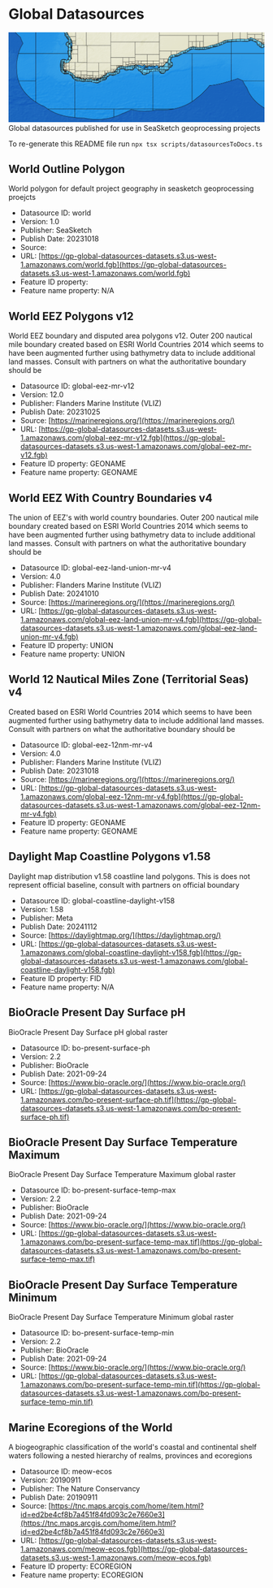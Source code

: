 
# Global Datasources

![cover image](./img/multi-layer-view.png)Global datasources published for use in SeaSketch geoprocessing projects


To re-generate this README file run `npx tsx scripts/datasourcesToDocs.ts`
## World Outline Polygon

World polygon for default project geography in seasketch geoprocessing proejcts

- Datasource ID: world
- Version: 1.0
- Publisher: SeaSketch
- Publish Date: 20231018
- Source: []()
- URL: [https://gp-global-datasources-datasets.s3.us-west-1.amazonaws.com/world.fgb](https://gp-global-datasources-datasets.s3.us-west-1.amazonaws.com/world.fgb)
- Feature ID property: 
- Feature name property: N/A

## World EEZ Polygons v12

World EEZ boundary and disputed area polygons v12. Outer 200 nautical mile boundary created based on ESRI World Countries 2014 which seems to have been augmented further using bathymetry data to include additional land masses.  Consult with partners on what the authoritative boundary should be

- Datasource ID: global-eez-mr-v12
- Version: 12.0
- Publisher: Flanders Marine Institute (VLIZ)
- Publish Date: 20231025
- Source: [https://marineregions.org/](https://marineregions.org/)
- URL: [https://gp-global-datasources-datasets.s3.us-west-1.amazonaws.com/global-eez-mr-v12.fgb](https://gp-global-datasources-datasets.s3.us-west-1.amazonaws.com/global-eez-mr-v12.fgb)
- Feature ID property: GEONAME
- Feature name property: GEONAME

## World EEZ With Country Boundaries v4

The union of EEZ's with world country boundaries. Outer 200 nautical mile boundary created based on ESRI World Countries 2014 which seems to have been augmented further using bathymetry data to include additional land masses.  Consult with partners on what the authoritative boundary should be

- Datasource ID: global-eez-land-union-mr-v4
- Version: 4.0
- Publisher: Flanders Marine Institute (VLIZ)
- Publish Date: 20241010
- Source: [https://marineregions.org/](https://marineregions.org/)
- URL: [https://gp-global-datasources-datasets.s3.us-west-1.amazonaws.com/global-eez-land-union-mr-v4.fgb](https://gp-global-datasources-datasets.s3.us-west-1.amazonaws.com/global-eez-land-union-mr-v4.fgb)
- Feature ID property: UNION
- Feature name property: UNION

## World 12 Nautical Miles Zone (Territorial Seas) v4

Created based on ESRI World Countries 2014 which seems to have been augmented further using bathymetry data to include additional land masses.  Consult with partners on what the authoritative boundary should be

- Datasource ID: global-eez-12nm-mr-v4
- Version: 4.0
- Publisher: Flanders Marine Institute (VLIZ)
- Publish Date: 20231018
- Source: [https://marineregions.org/](https://marineregions.org/)
- URL: [https://gp-global-datasources-datasets.s3.us-west-1.amazonaws.com/global-eez-12nm-mr-v4.fgb](https://gp-global-datasources-datasets.s3.us-west-1.amazonaws.com/global-eez-12nm-mr-v4.fgb)
- Feature ID property: GEONAME
- Feature name property: GEONAME

## Daylight Map Coastline Polygons v1.58

Daylight map distribution v1.58 coastline land polygons.  This is does not represent official baseline, consult with partners on official boundary

- Datasource ID: global-coastline-daylight-v158
- Version: 1.58
- Publisher: Meta
- Publish Date: 20241112
- Source: [https://daylightmap.org/](https://daylightmap.org/)
- URL: [https://gp-global-datasources-datasets.s3.us-west-1.amazonaws.com/global-coastline-daylight-v158.fgb](https://gp-global-datasources-datasets.s3.us-west-1.amazonaws.com/global-coastline-daylight-v158.fgb)
- Feature ID property: FID
- Feature name property: N/A

## BioOracle Present Day Surface pH

BioOracle Present Day Surface pH global raster

- Datasource ID: bo-present-surface-ph
- Version: 2.2
- Publisher: BioOracle
- Publish Date: 2021-09-24
- Source: [https://www.bio-oracle.org/](https://www.bio-oracle.org/)
- URL: [https://gp-global-datasources-datasets.s3.us-west-1.amazonaws.com/bo-present-surface-ph.tif](https://gp-global-datasources-datasets.s3.us-west-1.amazonaws.com/bo-present-surface-ph.tif)

## BioOracle Present Day Surface Temperature Maximum

BioOracle Present Day Surface Temperature Maximum global raster

- Datasource ID: bo-present-surface-temp-max
- Version: 2.2
- Publisher: BioOracle
- Publish Date: 2021-09-24
- Source: [https://www.bio-oracle.org/](https://www.bio-oracle.org/)
- URL: [https://gp-global-datasources-datasets.s3.us-west-1.amazonaws.com/bo-present-surface-temp-max.tif](https://gp-global-datasources-datasets.s3.us-west-1.amazonaws.com/bo-present-surface-temp-max.tif)

## BioOracle Present Day Surface Temperature Minimum

BioOracle Present Day Surface Temperature Minimum global raster

- Datasource ID: bo-present-surface-temp-min
- Version: 2.2
- Publisher: BioOracle
- Publish Date: 2021-09-24
- Source: [https://www.bio-oracle.org/](https://www.bio-oracle.org/)
- URL: [https://gp-global-datasources-datasets.s3.us-west-1.amazonaws.com/bo-present-surface-temp-min.tif](https://gp-global-datasources-datasets.s3.us-west-1.amazonaws.com/bo-present-surface-temp-min.tif)

## Marine Ecoregions of the World

A biogeographic classification of the world's coastal and continental shelf waters following a nested hierarchy of realms, provinces and ecoregions

- Datasource ID: meow-ecos
- Version: 20190911
- Publisher: The Nature Conservancy
- Publish Date: 20190911
- Source: [https://tnc.maps.arcgis.com/home/item.html?id=ed2be4cf8b7a451f84fd093c2e7660e3](https://tnc.maps.arcgis.com/home/item.html?id=ed2be4cf8b7a451f84fd093c2e7660e3)
- URL: [https://gp-global-datasources-datasets.s3.us-west-1.amazonaws.com/meow-ecos.fgb](https://gp-global-datasources-datasets.s3.us-west-1.amazonaws.com/meow-ecos.fgb)
- Feature ID property: ECOREGION
- Feature name property: ECOREGION
